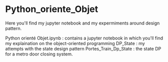 # Python_oriente_Objet

Here you'll find my jupyter notebook and my expermiments around design pattern.

Python orienté Objet.ipynb : contains a jupyter notebook in which you'll find my explaination on the object-oriented programming
DP_State : my attempts with the state design pattern
Portes_Train_Dp_State : the state DP for a metro door closing system.
